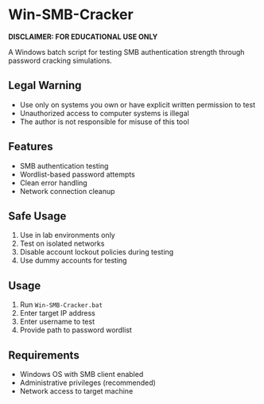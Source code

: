# Win-SMB-Cracker

**DISCLAIMER: FOR EDUCATIONAL USE ONLY**

A Windows batch script for testing SMB authentication strength through password cracking simulations.

## Legal Warning
- Use only on systems you own or have explicit written permission to test
- Unauthorized access to computer systems is illegal
- The author is not responsible for misuse of this tool

## Features
- SMB authentication testing
- Wordlist-based password attempts
- Clean error handling
- Network connection cleanup

## Safe Usage
1. Use in lab environments only
2. Test on isolated networks
3. Disable account lockout policies during testing
4. Use dummy accounts for testing

## Usage
1. Run `Win-SMB-Cracker.bat`
2. Enter target IP address
3. Enter username to test
4. Provide path to password wordlist

## Requirements
- Windows OS with SMB client enabled
- Administrative privileges (recommended)
- Network access to target machine
